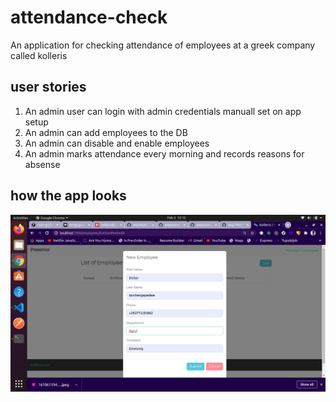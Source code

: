 # attendance-check
An application for checking attendance of employees at a greek company called kolleris

## user stories
1. An admin user can login with admin credentials manuall set on app setup
2. An admin can add employees to the DB
3. An admin can disable and enable employees
4. An admin marks attendance every morning and records reasons for absense

## how the app looks
![Adding an employee](https://raw.githubusercontent.com/mactunechy/attendance-check/master/screenshots/Screenshot%20from%202021-02-05%2015-12-48.png)
